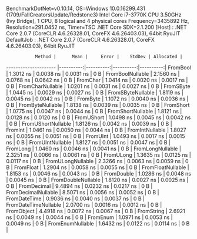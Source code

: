 
BenchmarkDotNet=v0.10.14, OS=Windows 10.0.16299.431 (1709/FallCreatorsUpdate/Redstone3)
Intel Core i7-3770K CPU 3.50GHz (Ivy Bridge), 1 CPU, 8 logical and 4 physical cores
Frequency=3435892 Hz, Resolution=291.0452 ns, Timer=TSC
.NET Core SDK=2.1.200
  [Host]     : .NET Core 2.0.7 (CoreCLR 4.6.26328.01, CoreFX 4.6.26403.03), 64bit RyuJIT
  DefaultJob : .NET Core 2.0.7 (CoreCLR 4.6.26328.01, CoreFX 4.6.26403.03), 64bit RyuJIT


               Method |      Mean |     Error |    StdDev | Allocated |
--------------------- |----------:|----------:|----------:|----------:|
             FromBool | 1.3012 ns | 0.0038 ns | 0.0031 ns |       0 B |
     FromBoolNullable | 2.1560 ns | 0.0768 ns | 0.0642 ns |       0 B |
             FromChar | 1.0414 ns | 0.0020 ns | 0.0017 ns |       0 B |
     FromCharNullable | 1.0201 ns | 0.0031 ns | 0.0027 ns |       0 B |
            FromSByte | 1.0445 ns | 0.0029 ns | 0.0027 ns |       0 B |
    FromSByteNullable | 1.8119 ns | 0.0045 ns | 0.0042 ns |       0 B |
             FromByte | 1.1072 ns | 0.0040 ns | 0.0036 ns |       0 B |
     FromByteNullable | 1.8138 ns | 0.0039 ns | 0.0035 ns |       0 B |
            FromShort | 1.0775 ns | 0.0047 ns | 0.0044 ns |       0 B |
    FromShortNullable | 1.8121 ns | 0.0128 ns | 0.0120 ns |       0 B |
           FromUShort | 1.0498 ns | 0.0045 ns | 0.0042 ns |       0 B |
   FromUShortNullable | 1.8126 ns | 0.0042 ns | 0.0039 ns |       0 B |
              FromInt | 1.0461 ns | 0.0050 ns | 0.0044 ns |       0 B |
      FromIntNullable | 1.8027 ns | 0.0055 ns | 0.0051 ns |       0 B |
             FromUInt | 1.0493 ns | 0.0017 ns | 0.0015 ns |       0 B |
     FromUIntNullable | 1.8127 ns | 0.0051 ns | 0.0047 ns |       0 B |
             FromLong | 1.0460 ns | 0.0046 ns | 0.0041 ns |       0 B |
     FromLongNullable | 2.3251 ns | 0.0066 ns | 0.0061 ns |       0 B |
            FromULong | 1.3635 ns | 0.0125 ns | 0.0117 ns |       0 B |
    FromULongNullable | 2.3266 ns | 0.0063 ns | 0.0059 ns |       0 B |
            FromFloat | 1.2904 ns | 0.0058 ns | 0.0055 ns |       0 B |
    FromFloatNullable | 1.8153 ns | 0.0046 ns | 0.0043 ns |       0 B |
           FromDouble | 1.0286 ns | 0.0048 ns | 0.0045 ns |       0 B |
   FromDoubleNullable | 1.8120 ns | 0.0027 ns | 0.0025 ns |       0 B |
          FromDecimal | 9.4894 ns | 0.0232 ns | 0.0217 ns |       0 B |
  FromDecimalNullable | 8.5071 ns | 0.0056 ns | 0.0052 ns |       0 B |
         FromDateTime | 0.9036 ns | 0.0040 ns | 0.0037 ns |       0 B |
 FromDateTimeNullable | 2.0700 ns | 0.0016 ns | 0.0012 ns |       0 B |
           FromObject | 4.4918 ns | 0.0072 ns | 0.0067 ns |       0 B |
           FromString | 2.6921 ns | 0.0049 ns | 0.0044 ns |       0 B |
             FromEnum | 1.0971 ns | 0.0053 ns | 0.0049 ns |       0 B |
     FromEnumNullable | 1.6432 ns | 0.0122 ns | 0.0114 ns |       0 B |
